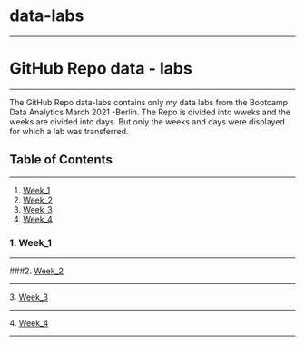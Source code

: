 # data-labs
***

# GitHub Repo data - labs
***

The GitHub Repo data-labs contains only my data labs from the Bootcamp Data Analytics March 2021 -Berlin.
The Repo is divided into wweks and the weeks are divided into days. But only the weeks and days were displayed for which a lab was transferred.

## Table of Contents
***
1. [Week_1](#Week_1)
2. [Week_2](#Week_2)
3. [Week_3](#Week_3)
4. [Week_4](#Week_4)

<a name="Week_1"></a>
### 1. Week_1
***

<a name="Week_2"></a>
###2. [Week_2](#Week_2)
***

<a name="Week_3"></a>
3. [Week_3](#Week_3)
***

<a name="Week_4"></a>
4. [Week_4](#Week_4)
***

